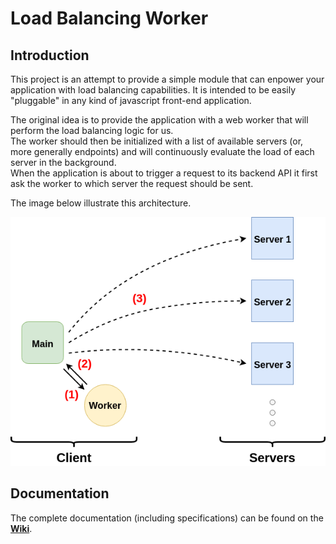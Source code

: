 # Load Balancing Worker

## Introduction

This project is an attempt to provide a simple module that can enpower your application
with load balancing capabilities. It is intended  to be easily "pluggable" in any kind
of javascript front-end application.

The original idea is to provide the application with a web worker that will perform the
load balancing logic for us.  
The worker should then be initialized with a list of available servers (or, more generally
endpoints) and will continuously evaluate the load of each server in the background.  
When the application is about to trigger a request to its backend API it first ask the
worker to which server the request should be sent.

The image below illustrate this architecture.

![schema-1](./schema-1.png)

## Documentation

The complete documentation (including specifications) can be found on the
[**Wiki**](https://github.com/NicolasRichel/loadbalancing-worker/wiki).
